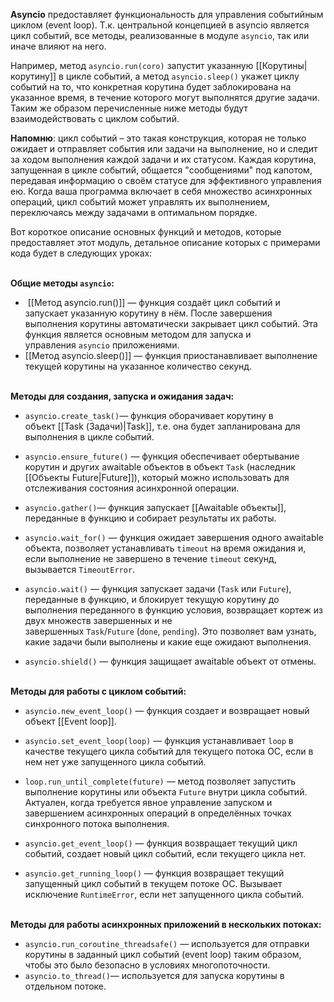 **Asyncio** предоставляет функциональность для управления событийным циклом (event loop). Т.к. центральной концепцией в asyncio является цикл событий, все методы, реализованные в модуле `asyncio`, так или иначе влияют на него.

Например, метод `asyncio.run(coro)` запустит указанную [[Корутины|корутину]] в цикле событий, а метод `asyncio.sleep()` укажет циклу событий на то, что конкретная корутина будет заблокирована на указанное время, в течение которого могут выполнятся другие задачи. Таким же образом перечисленные ниже методы будут взаимодействовать с циклом событий.

**Напомню**: цикл событий – это такая конструкция, которая не только ожидает и отправляет события или задачи на выполнение, но и следит за ходом выполнения каждой задачи и их статуcом. Каждая корутина, запущенная в цикле событий, общается "сообщениями" под капотом, передавая информацию о своём статусе для эффективного управления ею. Когда ваша программа включает в себя множество асинхронных операций, цикл событий может управлять их выполнением, переключаясь между задачами в оптимальном порядке.

Вот короткое описание основных функций и методов, которые предоставляет этот модуль, детальное описание которых с примерами кода будет в следующих уроках:   
 

**Общие методы `asyncio`:**

-  [[Метод asyncio.run()]] — функция создаёт цикл событий и запускает указанную корутину в нём. После завершения выполнения корутины автоматически закрывает цикл событий. Эта функция является основным методом для запуска и управления `asyncio` приложениями.
- [[Метод asyncio.sleep()]] — функция приостанавливает выполнение текущей корутины на указанное количество секунд.  
     
    

**Методы для создания, запуска и ожидания задач:** 

- `asyncio.create_task()`— функция оборачивает корутину в объект [[Task (Задачи)|Task]], т.е. она будет запланирована для выполнения в цикле событий.
    
- `asyncio.ensure_future()` — функция обеспечивает обертывание корутин и других awaitable объектов в объект `Task` (наследник [[Объекты Future|Future]]), который можно использовать для отслеживания состояния асинхронной операции.
    
- `asyncio.gather()`— функция запускает [[Awaitable объекты]], переданные в функцию и собирает результаты их работы.
    
- `asyncio.wait_for()` — функция ожидает завершения одного awaitable объекта, позволяет устанавливать `timeout` на время ожидания и, если выполнение не завершено в течение `timeout` секунд, вызывается `TimeoutError`.
    
- `asyncio.wait()` — функция запускает задачи (`Task` или `Future`), переданные в функцию, и блокирует текущую корутину до выполнения переданного в функцию условия, возвращает кортеж из двух множеств завершенных и не завершенных `Task`/`Future` (`done`, `pending`). Это позволяет вам узнать, какие задачи были выполнены и какие еще ожидают выполнения.
    
- `asyncio.shield()` — функция защищает awaitable объект от отмены.  
     
    

**Методы для работы с циклом событий:** 

- `asyncio.new_event_loop()` — функция создает и возвращает новый объект [[Event loop]].
    
- `asyncio.set_event_loop(loop)` — функция устанавливает `loop` в качестве текущего цикла событий для текущего потока ОС, если в нем нет уже запущенного цикла событий.
    
- `loop.run_until_complete(future)` — метод позволяет запустить выполнение корутины или объекта `Future` внутри цикла событий. Актуален, когда требуется явное управление запуском и завершением асинхронных операций в определённых точках синхронного потока выполнения.
- `asyncio.get_event_loop()` — функция возвращает текущий цикл событий, создает новый цикл событий, если текущего цикла нет.
    
- `asyncio.get_running_loop()` — функция возвращает текущий запущенный цикл событий в текущем потоке ОС. Вызывает исключение `RuntimeError`, если нет запущенного цикла событий.  
     
    

**Методы для работы асинхронных приложений в нескольких потоках:**

- `asyncio.run_coroutine_threadsafe()` — используется для отправки корутины в заданный цикл событий (event loop) таким образом, чтобы это было безопасно в условиях многопоточности.
- `asyncio.to_thread()`— используется для запуска корутины в отдельном потоке. 

